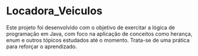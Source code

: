 # Locadora_Veiculos
Este projeto foi desenvolvido com o objetivo de exercitar a lógica de programação em Java, com foco na aplicação de conceitos como herança, enum e outros tópicos estudados até o momento. Trata-se de uma prática para reforçar o aprendizado.
